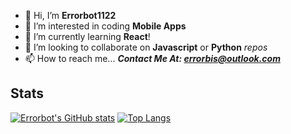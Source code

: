 - 👋 Hi, I’m **Errorbot1122**
- 👀 I’m interested in coding **Mobile Apps**
- 🌱 I’m currently learning **React**!
- 💞️ I’m looking to collaborate on **Javascript** or **Python** *repos*
- 📫 How to reach me... ***Contact Me At: errorbis@outlook.com***

## Stats
[![Errorbot's GitHub stats](https://github-readme-stats-errorbot1122s-projects.vercel.app/api?username=errorbot1122&show_icons=true&theme=city_lights&count_private=true)](https://github.com/anuraghazra/github-readme-stats)
[![Top Langs](https://github-readme-stats-errorbot1122s-projects.vercel.app/api/top-langs/?username=errorbot1122&show_icons=true&theme=city_lights&layout=compact&langs_count=4)](https://github.com/anuraghazra/github-readme-stats)
